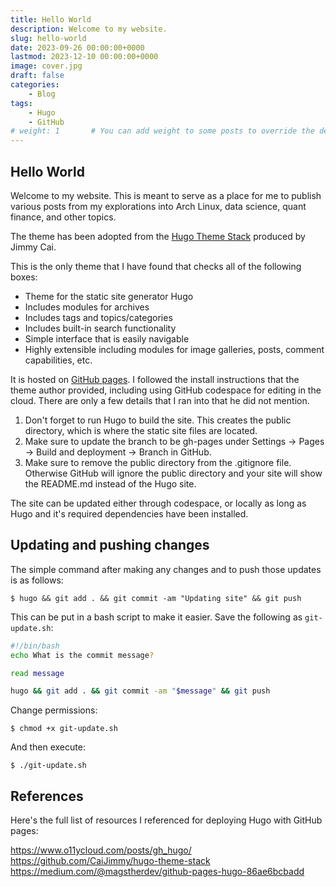 ```yaml
---
title: Hello World
description: Welcome to my website.
slug: hello-world
date: 2023-09-26 00:00:00+0000
lastmod: 2023-12-10 00:00:00+0000
image: cover.jpg
draft: false
categories:
    - Blog
tags:
    - Hugo
    - GitHub
# weight: 1       # You can add weight to some posts to override the default sorting (date descending)
---
```


## Hello World

Welcome to my website. This is meant to serve as a place for me to publish various posts from my explorations into Arch Linux, data science, quant finance, and other topics.

The theme has been adopted from the [Hugo Theme Stack](https://github.com/CaiJimmy/hugo-theme-stack) produced by Jimmy Cai.

This is the only theme that I have found that checks all of the following boxes:

* Theme for the static site generator Hugo
* Includes modules for archives
* Includes tags and topics/categories
* Includes built-in search functionality
* Simple interface that is easily navigable
* Highly extensible including modules for image galleries, posts, comment capabilities, etc.

It is hosted on [GitHub pages](https://pages.github.com/). I followed the install instructions that the theme author provided, including using GitHub codespace for editing in the cloud. There are only a few details that I ran into that he did not mention.

1. Don't forget to run Hugo to build the site. This creates the public directory, which is where the static site files are located.
2. Make sure to update the branch to be gh-pages under Settings -> Pages -> Build and deployment -> Branch in GitHub.
3. Make sure to remove the public directory from the .gitignore file. Otherwise GitHub will ignore the public directory and your site will show the README.md instead of the Hugo site.

The site can be updated either through codespace, or locally as long as Hugo and it's required dependencies have been installed.

## Updating and pushing changes

The simple command after making any changes and to push those updates is as follows:

    $ hugo && git add . && git commit -am "Updating site" && git push

This can be put in a bash script to make it easier. Save the following as `git-update.sh`:

```bash
#!/bin/bash
echo What is the commit message?

read message

hugo && git add . && git commit -am "$message" && git push
```

Change permissions:

    $ chmod +x git-update.sh

And then execute:

    $ ./git-update.sh

## References

Here's the full list of resources I referenced for deploying Hugo with GitHub pages:

https://www.o11ycloud.com/posts/gh_hugo/</br>
https://github.com/CaiJimmy/hugo-theme-stack</br>
https://medium.com/@magstherdev/github-pages-hugo-86ae6bcbadd